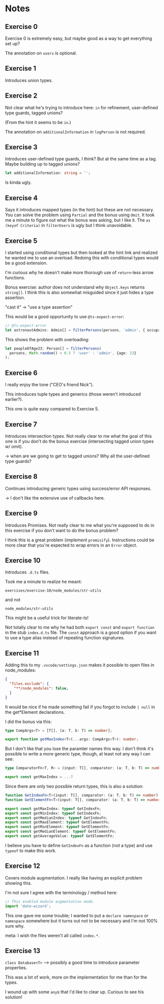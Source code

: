 # Notes

## Exercise 0

Exercise 0 is extremely easy, but maybe good as a way to get everything set up?

The annotation on `users` is optional.

## Exercise 1

Introduces union types.

## Exercise 2

Not clear what he's trying to introduce here:
`in` for refinement, user-defined type guards, tagged unions?

(From the hint it seems to be `in`.)

The annotation on `additionalInformation` in `logPerson` is not required.

## Exercise 3

Introduces user-defined type guards, I think? But at the same time as a tag.
Maybe building up to tagged unions?

```ts
let additionalInformation: string = '';
```

Is kinda ugly.

## Exercise 4

Says it introduces mapped types (in the hint) but these are not necessary.
You can solve the problem using `Partial` and the bonus using `Omit`.
It took me a minute to figure out what the bonus was asking, but I like it.
The `as (keyof Criteria)` in `filterUsers` is ugly but I think unavoidable.

## Exercise 5

I started using conditional types but then looked at the hint link and realized
he wanted me to use an overload. Redoing this with conditional types would be a
good extension.

I'm curious why he doesn't make more thorough use of `return`-less arrow functions.

Bonus exercise: author does not understand why `Object.keys` returns `string[]`.
I think this is also somewhat misguided since it just hides a type assertion.

"cast it" → "use a type assertion"

This would be a good opportunity to use `@ts-expect-error`:

```ts
// @ts-expect-error
let astronautAdmins: Admin[] = filterPersons(persons, 'admin', { occupation: 'Astronaut' });
```

This shows the problem with overloading:

```ts
let peopleOfAge23: Person[] = filterPersons(
  persons, Math.random() < 0.5 ? 'user' : 'admin', {age: 23}
);
```

## Exercise 6

I really enjoy the tone ("CEO's friend Nick").

This introduces tuple types and generics (those weren't introduced earlier?).

This one is quite easy compared to Exercise 5.

## Exercise 7

Introduces intersection types. Not really clear to me what the goal of this one is
if you don't do the bonus exercise (intersecting tagged union types w/ omit).

→ when are we going to get to tagged unions? Why all the user-defined type guards?

## Exercise 8

Continues introducing generic types using success/error API responses.

→ I don't like the extensive use of callbacks here.

## Exercise 9

Introduces Promises. Not really clear to me what you're supposed to do in this exercise
if you don't want to do the bonus problem?

I think this is a great problem (implement `promisify`).
Instructions could be more clear that you're expected to wrap errors in an `Error` object.

## Exercise 10

Introduces `.d.ts` files.

Took me a minute to realize he meant:

    exercises/exercise-10/node_modules/str-utils

and not

    node_modules/str-utils

This might be a useful trick for literate-ts!

Not totally clear to me why he had both `export const` and `export function` in the
stub `index.d.ts` file. The `const` approach is a good option if you want to use a type
alias instead of repeating function signatures.

## Exercise 11

Adding this to my `.vscode/settings.json` makes it possible to open files in node_modules:

```json
{
  "files.exclude": {
    "**/node_modules": false,
  }
}
```

It would be nice if he made something fail if you forgot to include `| null` in the get*Element
declarations.

I did the bonus via this:

```ts
type CompArgs<T> = [T[], (a: T, b: T) => number];

export function getMaxIndex<T>(...args: CompArgs<T>): number;
```

But I don't like that you lose the paramter names this way. I don't think it's possible
to write a more generic type, though, at least not any way I can see:

```ts
type ComparatorFn<T, R> = (input: T[], comparator: (a: T, b: T) => number) => R;

export const getMaxIndex = ...?
```

Since there are only two possible return types, this is also a solution:

```ts
function GetIndexFn<T>(input: T[], comparator: (a: T, b: T) => number): number;
function GetElementFn<T>(input: T[], comparator: (a: T, b: T) => number): T | null;

export const getMaxIndex: typeof GetIndexFn;
export const getMinIndex: typeof GetIndexFn;
export const getMedianIndex: typeof GetIndexFn;
export const getMaxElement: typeof GetElementFn;
export const getMinElement: typeof GetElementFn;
export const getMedianElement: typeof GetElementFn;
export const getAverageValue: typeof GetElementFn;
```

I believe you have to define `GetIndexFn` as a function (not a type) and use `typeof` to make this work.

## Exercise 12

Covers module augmentation. I really like having an explicit problem showing this.

I'm not sure I agree with the terminology / method here:

```ts
// This enabled module augmentation mode.
import 'date-wizard';
```

This one gave me some trouble; I wanted to put a `declare namespace` or `namespace` somewhere but it turns out not to be necessary and I'm not 100% sure why.

meta: I wish the files weren't all called `index.*`.

## Exercise 13

`class Database<T>` --> possibly a good time to introduce parameter properties.

This was a lot of work, more on the implementation for me than for the types.

I wound up with some `any`s that I'd like to clear up. Curious to see his solution!

